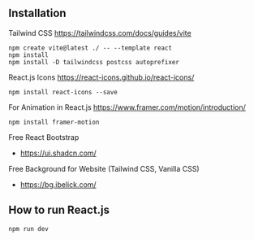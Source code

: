 ## Installation

Tailwind CSS
https://tailwindcss.com/docs/guides/vite
```
npm create vite@latest ./ -- --template react
npm install
npm install -D tailwindcss postcss autoprefixer
```
React.js Icons 
https://react-icons.github.io/react-icons/
```
npm install react-icons --save
```
For Animation in React.js
https://www.framer.com/motion/introduction/
```
npm install framer-motion
```
Free React Bootstrap
- https://ui.shadcn.com/
  
Free Background for Website (Tailwind CSS, Vanilla CSS)
- https://bg.ibelick.com/

## How to run React.js
```
npm run dev
```
